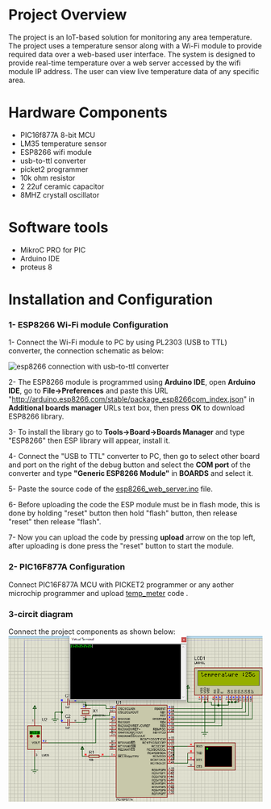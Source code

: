 # Project Overview

 The project is an IoT-based solution for monitoring any area temperature. The project uses a temperature sensor along with a Wi-Fi module to provide required data over a web-based user interface. The system is designed to provide real-time temperature over a web server accessed by the wifi module IP address. The user can view live temperature data of  any specific area.

# Hardware Components

* PIC16f877A 8-bit MCU
* LM35 temperature sensor
* ESP8266 wifi module
* usb-to-ttl converter
* picket2 programmer
* 10k ohm resistor
* 2 22uf ceramic capacitor
* 8MHZ crystall oscillator

# Software tools

* MikroC PRO for PIC
* Arduino IDE
* proteus 8

# Installation and Configuration

### 1- ESP8266 Wi-Fi module Configuration

1- Connect the Wi-Fi module to PC by using PL2303 (USB to TTL) converter, the connection schematic as below:

![esp8266 connection with usb-to-ttl converter](https://th.bing.com/th/id/R.a73f0d37f402f616ffcdab750fd9016e?rik=gR9K3a1bZ0a9nA&riu=http%3a%2f%2fcdn.srccodes.com%2fc%2f2017%2f02%2f57%2f6.png&ehk=H9CFoslOUUCbBDo7TgNXaH94Z7HLYvCIEN9QYe3Vut0%3d&risl=&pid=ImgRaw&r=0)

2- The ESP8266 module is programmed using **Arduino IDE**, open **Arduino IDE**, go to **File->Preferences** and paste this URL "http://arduino.esp8266.com/stable/package_esp8266com_index.json" in **Additional boards manager** URLs text box, then press **OK** to download ESP8266 library.

3- To install the library go to **Tools->Board->Boards Manager** and type "ESP8266" then ESP library will appear, install it.

4- Connect the "USB to TTL" converter to PC, then go to select other board and port on the right of the debug button and select the **COM port** of the converter and type **"Generic ESP8266 Module"** in **BOARDS** and select it.

5- Paste the source code of the [esp8266_web_server.ino](https://github.com/Eslam-Rizk/IOT-room-temperature-meter/blob/main/esp8266_web_server/esp8266_web_server.ino) file.

6- Before uploading the code the ESP module must be in flash mode, this is done by holding "reset" button then hold "flash" button, then release "reset" then release "flash".

7- Now you can upload the code by pressing **upload** arrow on the top left, after uploading is done press the "reset" button to start the module.

### 2- PIC16F877A Configuration

Connect PIC16F877A MCU with PICKET2 programmer or any aother microchip programmer and upload [temp_meter](https://github.com/Eslam-Rizk/IOT-room-temperature-meter/blob/main/temp_meter/temp_meter.c) code .

### 3-circit diagram

Connect the project components as shown below:
![IOT temperature meter](https://github.com/Eslam-Rizk/IOT-room-temperature-meter/blob/main/circuit%20diagram.png)
